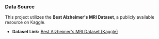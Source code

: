 ### Data Source

This project utilizes the **Best Alzheimer's MRI Dataset**, a publicly available resource on Kaggle.

* **Dataset Link:** [Best Alzheimer's MRI Dataset (Kaggle)](https://www.kaggle.com/datasets/lukechugh/best-alzheimer-mri-dataset-99-accuracy)
